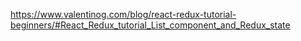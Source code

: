 https://www.valentinog.com/blog/react-redux-tutorial-beginners/#React_Redux_tutorial_List_component_and_Redux_state